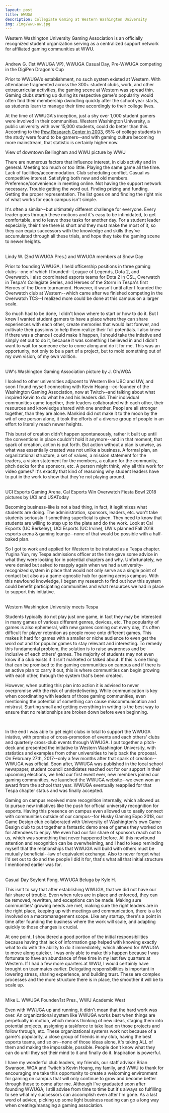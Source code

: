 ```yaml
---
layout: post
title: WWUGA 
description: Collegiate Gaming at Western Washington University 
img: /img/wwu-aw.jpg
---
```


Western Washington University Gaming Association is an officially recognized student organization serving as a centralized support network for affiliated gaming communities at WWU.

<div class="img_row">
	<img class="col one" src="{{ site.baseurl }}/img/wwu-andrew.jpg" alt="" title="Andrew - 1st WWUGA Vice President"/>
	<img class="col one" src="{{ site.baseurl }}/img/wwu-casual.jpg" alt="" title="WWUGA - Casual Day"/>
	<img class="col one" src="{{ site.baseurl }}/img/wwu-digipen-cup.jpg" alt="" title="Digipen Dragon's Cup"/>
</div>
<div class="col three caption">
	Andrew G. (1st WWUGA VP), WWUGA Casual Day, Pre-WWUGA competing in the DigiPen Dragon's Cup	
</div>

Prior to WWUGA's establishment, no such system existed at Western. With attendance fragmented across the 300+ student clubs, work, and other extracurricular activities, the gaming scene at Western was spread thin. Gaming clubs starting up during its respective game's popularity would often find their membership dwindling quickly after the school year starts, as students learn to manage their time accordingly to their college lives. 

At the time of WWUGA's inception, just a shy over 1,000 student gamers were involved in their communities. Western Washington University, a public university with over 15,000 students, could do better than this.  According to the <a href="http://www.pewinternet.org/2003/07/06/let-the-games-begin-gaming-technology-and-college-students/" target="_blank">Pew Research Center in 2003</a>, 65% of college students in the study were found to be gamers--and with gaming culture becoming more mainstream, that statistic is certainly higher now. 

<div class="img_row">
	<img class="col three" src="{{ site.baseurl }}/img/banner.jpg" alt="" title="View of downtown Bellingham and WWU"/>
</div>
<div class="col three caption">
	View of downtown Bellingham and WWU picture by WWU
</div>

There are numerous factors that influence interest, in club activity and in general. Meeting too much or too little. Playing the same game all the time. Lack of facilities/accommodation. Club scheduling conflict. Casual vs competitive interest. Satisfying both new and old members. Preference/convenience in meeting online. Not having the support network necessary. Trouble getting the word out. Finding prizing and funding. Getting the proper representation. The list goes on and finding the right mix of what works for each campus isn't simple.

It's often a similar--but ultimately different challenge for everyone. Every leader goes through these motions and it's easy to be intimidated, to get comfortable, and to leave those tasks for another day. For a student leader especially, their time there is short and they must make the most of it, so they can equip successors with the knowledge and skills they've accumulated through all these trials, and hope they take the gaming scene to newer heights.

<div class="img_row">
	<img class="col one" src="{{ site.baseurl }}/img/lindy.jpg" alt="" title="Lindy - 2nd WWUGA President"/>
	<img class="col two" src="{{ site.baseurl }}/img/tespa.jpg" alt="" title="Tespa Casual Night"/>
</div>
<div class="col three caption">
	Lindy W. (2nd WWUGA Pres.) and WWUGA members at Snow Day	
</div>

Prior to founding WWUGA, I held officership positions in three gaming clubs--one of which I founded--League of Legends, Dota 2, and Overwatch. I also coordinated esports teams for Dota 2 in CSL, Overwatch in Tespa's Collegiate Series, and Heroes of the Storm in Tespa's first Heroes of the Dorm tournament. However, it wasn't until after I founded the Overwatch club at Western--which came after we finished competing in the Overwatch TCS--I realized more could be done at this campus on a larger scale. 

So much had to be done, I didn't know where to start or how to do it. But I knew I wanted student gamers to have a place where they can share experiences with each other, create memories that would last forever, and cultivate their passions to help them realize their full potentials. I also knew if there was a chance I could make it happen, I should take the intiative and simply set out to do it, because it was something I believed in and I didn't want to wait for someone else to come along and do it for me. This was an opportunity, not only to be a part of a project, but to mold something out of my own vision, of my own volition.

<div class="img_row">
	<img class="col one" src="{{ site.baseurl }}/img/wga.jpg" alt="" title="Washington Gaming Association Logo"/>
	<img class="col two" src="{{ site.baseurl }}/img/uw-gaming.jpg" alt="" title="UW Gaming"/>
</div>
<div class="col three caption">
	UW's Washington Gaming Association picture by J. Oh/WGA
</div>

I looked to other universities adjacent to Western like UBC and UW, and soon I found myself connecting with Kevin Hoang--co-founder of the Washington Gaming Association, now at Twitch--and talking about what inspired Kevin to do what he and his leaders did. Their individual communities came together, their leaders collaborated with each other, their resources and knowledge shared with one another. Peopl are all stronger together, than they are alone. Mankind did not make it to the moon by the wit of one person alone, it took the efforts of a diverse group of people in an effort to literally reach newer heights. 

This burst of creation didn't happen spontaneously, rather it built up until the conventions in place couldn't hold it anymore--and in that moment, that spark of creation, action is put forth. But action without a plan is unwise, as what was essentially created was not unlike a business. A formal plan, an organizational structure, a set of values, a mission statement for the leaders, a vision statement for the members, a culture for the community, pitch decks for the sponsors, etc. A person might think, why all this work for video games? It's exactly that kind of reasoning why student leaders have to put in the work to show that they're not playing around.

<div class="img_row">
	<img class="col one" src="{{ site.baseurl }}/img/uci-esports.jpg" alt="" title="UCI Esports Gaming Arena"/>
	<img class="col two" src="{{ site.baseurl }}/img/cal-esports.jpg" alt="" title="Cal Esports Overwatch Fiesta Bowl 2018 Winners"/>
</div>
<div class="col three caption">
	UCI Esports Gaming Arena, Cal Esports Win Overwatch Fiesta Bowl 2018 pictures by UCI and USAToday
</div>


Becoming business-like is not a bad thing, in fact, it legitimizes what students are doing. The administration, sponsors, leaders, etc. won't take students seriously if something superficial is given. They need to know that students are willing to step up to the plate and do the work. Look at Cal Esports (UC Berkeley), UCI Esports (UC Irvine), UW's planned Fall 2018 esports arena & gaming lounge--none of that would be possible with a half-baked plan.

So I got to work and applied for Western to be instated as a Tespa chapter. Yugina Yun, my Tespa admissions officer at the time gave some advice in what they were looking for in potential chapters and why. Unfortunately, we were denied but asked to reapply again when we had a university-recognized system in place that would not only serve as a single point of contact but also as a game-agnostic hub for gaming across campus. With this newfound knowledge, I began my research to find out how this system could benefit participating communities and what resources we had in place to support this initiative.

<div class="img_row">
	<img class="col two" src="{{ site.baseurl }}/img/wwu-logo.jpg" alt="" title="WWU Logo"/>
	<img class="col one" src="{{ site.baseurl }}/img/tespa.png" alt="" title="Tespa"/>
</div>
<div class="col three caption">
	Western Washington University meets Tespa
</div>

Students typically do not play just one game, in fact they may be interested in many games of various different genres, devices, etc. The popularity of games is also ephemeral, with new games coming out every day, it's often difficult for player retention as people move onto different games. This makes it hard for games with a smaller or niche audience to even get the word out and for popular games to stay relevant and interesting. To remedy this fundamental problem, the solution is to raise awareness and be inclusive of each others' games. The majority of students may not even know if a club exists if it isn't marketed or talked about. If this is one thing that can be promised to the gaming communities on campus and if there is an active plan to carry it out, this is where communities can begin growing with each other, through the system that's been created.

However, when putting this plan into action it is advised to never overpromise with the risk of underdelivering. While communication is key when coordinating with leaders of those gaming communities, even mentioning the potential of something can cause miscommunication and mistrust. Starting small and getting everything in writing is the best way to ensure that no relationships are broken down before even beginning.

<div class="img_row">
	<img class="col one" src="{{ site.baseurl }}/img/handshake.jpg" alt="" title="Handshake Stock Photo"/>
	<img class="col two" src="{{ site.baseurl }}/img/writing.jpg" alt="" title="Writing Stock Photo"/>
</div>

In the end I was able to get eight clubs in total to support the WWUGA iniative, with promise of cross-promotion of events and each others' clubs and quarterly cross-club events through WWUGA. I put together a pitch-deck and presented the initiative to Western Washington University, with statistics and examples from other universities to help back the proposal. On February 27th, 2017--only a few months after that spark of creation--WWUGA was official. Soon after, WWUGA was published in the local school newspaper, student council candidates reached out for our support in their upcoming elections, we held our first event ever, new members joined our gaming communities, we launched the WWUGA website--we even won an award from the school that year. WWUGA eventually reapplied for that Tespa chapter status and was finally accepted.

Gaming on campus received more recognition internally, which allowed us to pursue new initiatives like the push for official university recognition for esports. Having this presence on campus even allowed us to easily connect with communities outside of our campus--for Husky Gaming Expo 2018, our Game Design club collaborated with University of Washington's own Game Design club to put together a fantastic demo area of games they worked on for attendees to enjoy. We even had our fair share of sponsors reach out to us, which was something that never happened before. All this newfound attention and recognition can be overwhelming, and I had to keep reminding myself that the relationships that WWUGA will build with others must be mutually beneficial--law of equivalent exchange. Also to never forget what I'd set out to do and the people I did it for, that's what all that initial structure I mentioned earlier was for.

<div class="img_row">
	<img class="col one" src="{{ site.baseurl }}/img/soylent-pong.jpg" alt="" title="Casual Day Soylent Pong"/>
	<img class="col two" src="{{ site.baseurl }}/img/wwuga-beluga.png" alt="" title="WWUGA Beluga"/>
</div>
<div class="col three caption">
	Casual Day Soylent Pong, WWUGA Beluga by Kyle H.
</div>

This isn't to say that after establishing WWUGA, that we did not have our fair share of trouble. Even when rules are in place and enforced, they can be removed, rewritten, and exceptions can be made. Making sure communities' growing needs are met, making sure the right leaders are in the right place, keeping up with meetings and communication, there is a lot involved on a macromanagement scope. Like any startup, there's a point in time after founding the business where the work will scale, and adapting quickly to those changes is crucial. 

At one point, I shouldered a good portion of the initial responsibilities because having that lack of information gap helped with knowing exactly what to do with the ability to do it immediately, which allowed for WWUGA to move along quicker. I was only able to make this happen because I was fortunate to have an abundance of free time in my last few quarters at Western. If I had a few more quarters at WWU, I would certainly have brought on teammates earlier. Delegating responsibilities is important in lowering stress, sharing experience, and building trust. These are complex processes and the more structure there is in place, the smoother it will be to scale up. 

<div class="img_row">
	<img class="col one" src="{{ site.baseurl }}/img/prof_pic.jpg" alt="" title="Mike L. WWUGA Founder/1st Pres."/>
	<img class="col two" src="{{ site.baseurl }}/img/wwu-aw.jpg" alt="" title="WWU Academic West"/>
</div>
<div class="col three caption">
	Mike L. WWUGA Founder/1st Pres., WWU Academic West
</div>

Even with WWUGA up and running, it didn't mean that the hard work was over. An organizational system like WWUGA works best when things are perpetually in motion, which means thinking of new ideas, staging them into potential projects, assigning a taskforce to take lead on those projects and follow through, etc. These organizational systems work not because of a game's popularity, a close group of friends in my club, having the best esports teams, and so on--none of those ideas alone, it's taking ALL of them and making the impossible, possible. People don't know what they can do until they set their mind to it and finally do it. Inspiration is powerful.

I have my wonderful club leaders, my friends, our staff advisor Brian Swanson, WGA and Twitch's Kevin Hoang, my family, and WWU to thank for encouraging me take this opportunity to create a welcoming environment for gaming on campus that will only continue to grow and become better through those to come after me. Although I've graduated soon after founding WWUGA, I still advise from time to time but it's always so fulfilling to see what my successors can accomplish even after I'm gone. As a last word of advice, picking up some light business reading can go a long way when creating/managing a gaming association.
